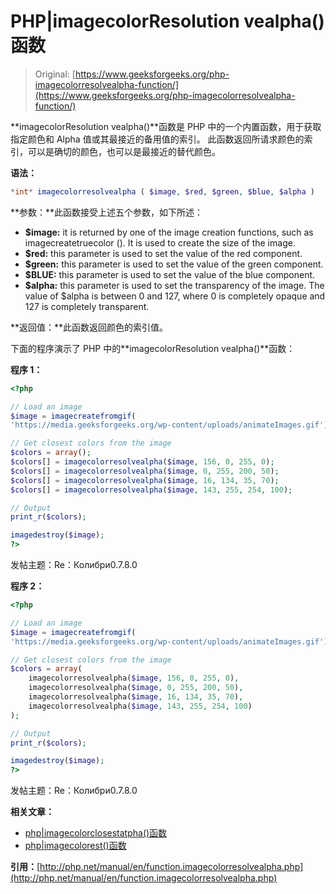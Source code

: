 # PHP|imagecolorResolution vealpha()函数

> Original: [https://www.geeksforgeeks.org/php-imagecolorresolvealpha-function/](https://www.geeksforgeeks.org/php-imagecolorresolvealpha-function/)

**imagecolorResolution vealpha()**函数是 PHP 中的一个内置函数，用于获取指定颜色和 Alpha 值或其最接近的备用值的索引。 此函数返回所请求颜色的索引，可以是确切的颜色，也可以是最接近的替代颜色。

**语法：**

```php
*int* imagecolorresolvealpha ( $image, $red, $green, $blue, $alpha )
```

**参数：**此函数接受上述五个参数，如下所述：

*   **$image:** it is returned by one of the image creation functions, such as imagecreatetruecolor (). It is used to create the size of the image.
*   **$red:** this parameter is used to set the value of the red component.
*   **$green:** this parameter is used to set the value of the green component.
*   **$BLUE:** this parameter is used to set the value of the blue component.
*   **$alpha:** this parameter is used to set the transparency of the image. The value of $alpha is between 0 and 127, where 0 is completely opaque and 127 is completely transparent.

**返回值：**此函数返回颜色的索引值。

下面的程序演示了 PHP 中的**imagecolorResolution vealpha()**函数：

**程序 1：**

```php
<?php

// Load an image
$image = imagecreatefromgif(
'https://media.geeksforgeeks.org/wp-content/uploads/animateImages.gif');

// Get closest colors from the image
$colors = array();
$colors[] = imagecolorresolvealpha($image, 156, 0, 255, 0);
$colors[] = imagecolorresolvealpha($image, 0, 255, 200, 50);
$colors[] = imagecolorresolvealpha($image, 16, 134, 35, 70);
$colors[] = imagecolorresolvealpha($image, 143, 255, 254, 100);

// Output
print_r($colors);

imagedestroy($image);
?>
```

发帖主题：Re：Колибри0.7.8.0

**程序 2：**

```php
<?php

// Load an image
$image = imagecreatefromgif(
'https://media.geeksforgeeks.org/wp-content/uploads/animateImages.gif');

// Get closest colors from the image
$colors = array(
    imagecolorresolvealpha($image, 156, 0, 255, 0),
    imagecolorresolvealpha($image, 0, 255, 200, 50),
    imagecolorresolvealpha($image, 16, 134, 35, 70),
    imagecolorresolvealpha($image, 143, 255, 254, 100)
);

// Output
print_r($colors);

imagedestroy($image);
?>
```

发帖主题：Re：Колибри0.7.8.0

**相关文章：**

*   [php|imagecolorclosestatpha()函数](https://www.geeksforgeeks.org/php-imagecolorclosestalpha-function/)
*   [php|imagecolorest()函数](https://www.geeksforgeeks.org/php-imagecolorclosest-function/)

**引用：**[http://php.net/manual/en/function.imagecolorresolvealpha.php](http://php.net/manual/en/function.imagecolorresolvealpha.php)